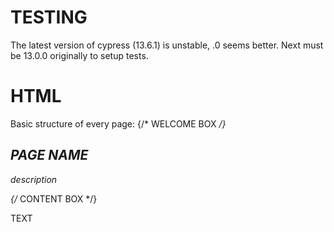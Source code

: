 


# TESTING
The latest version of cypress (13.6.1) is unstable, .0 seems better. Next must be 13.0.0 originally to setup tests.


# HTML

Basic structure of every page: 
    {/* WELCOME BOX */}
      <section className="global-welcome">
        <h1 className="global-heading">PAGE NAME
        </h1>
        <p className="global-description"> description</p>
      </section>
    {/* CONTENT BOX */}
    <section className="global-content">
      <p>TEXT</p>
    </section>
